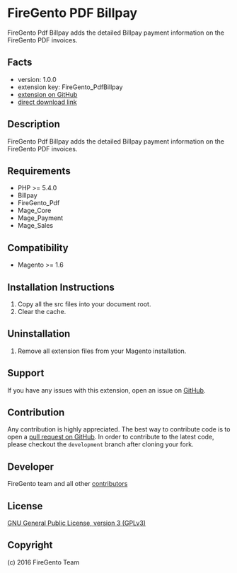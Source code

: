 FireGento PDF Billpay
=====================
FireGento Pdf Billpay adds the detailed Billpay payment information on the FireGento PDF invoices.

Facts
-----
- version: 1.0.0
- extension key: FireGento_PdfBillpay
- [extension on GitHub](https://github.com/firegento/firegento-pdf-billpay)
- [direct download link](https://github.com/firegento/firegento-pdf-billpay/archive/master.zip)

Description
-----------
FireGento Pdf Billpay adds the detailed Billpay payment information on the FireGento PDF invoices.

Requirements
------------
- PHP >= 5.4.0
- Billpay
- FireGento_Pdf
- Mage_Core
- Mage_Payment
- Mage_Sales

Compatibility
-------------
- Magento >= 1.6

Installation Instructions
-------------------------
1. Copy all the src files into your document root.
2. Clear the cache.

Uninstallation
--------------
1. Remove all extension files from your Magento installation.

Support
-------
If you have any issues with this extension, open an issue on [GitHub](https://github.com/firegento/firegento-pdf-billpay/issues).

Contribution
------------
Any contribution is highly appreciated. The best way to contribute code is to open a [pull request on GitHub](https://help.github.com/articles/using-pull-requests). In order to contribute to the latest code, please checkout the `development` branch after cloning your fork.

Developer
---------
FireGento team and all other [contributors](https://github.com/firegento/firegento-pdf-billpay/contributors)

License
-------
[GNU General Public License, version 3 (GPLv3)](http://opensource.org/licenses/gpl-3.0)

Copyright
---------
(c) 2016 FireGento Team
